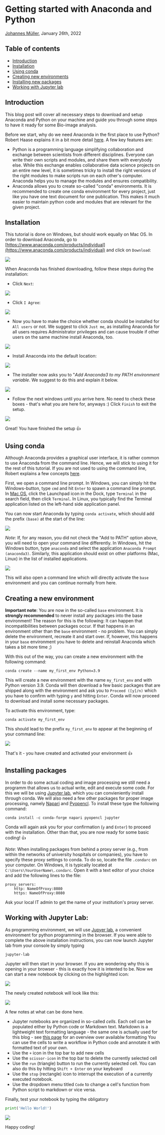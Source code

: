 # Getting started with Anaconda and Python

[Johannes Müller](https://biapol.github.io/blog/johannes_mueller), January 26th, 2022

## Table of contents
- [Introduction](#introduction)
- [Installation](#installation)
- [Using conda](#using-conda)
- [Creating new environments](#creating-a-new-environment)
- [Installing new packages](#installing-packages)
- [Working with Jupyter lab](#working-with-jupyter-lab)

## Introduction
This blog post will cover all necessary steps to download and setup Anaconda and Python on your machine and guide you through some steps to have it ready for some Bio-image analysis.

Before we start, why do we need Anaconda in the first place to use Python? Robert Haase explains it in a bit more detail [here](https://youtu.be/MOEPe9TGBK0?t=1806). A few key features are:
- Python is a programming language simplifying collaboration and exchange between scientists from different disciplines. Everyone can write their own scripts and modules, and share them with everybody else. While this exchange enables collaborative data science projects on an entire new level, it is sometimes tricky to install the right versions of the right modules to make scripts run on each other's computer. Anaconda helps you to manage the modules and ensures compatibility.
- Anaconda allows you to create so-called "conda" environments. It is recommended to create one conda environment for every project, just like you have one text document for one publication. This makes it much easier to maintain python code and modules that are relevant for the given project. 

## Installation
This tutorial is done on Windows, but should work equally on Mac OS. In order to download Anaconda, go to [https://www.anaconda.com/products/individual](https://www.anaconda.com/products/individual) and click on `Download`:

![](imgs/1_anaconda_download.jpg)

When Anaconda has finished downloading, follow these steps during the installation:

- Click `Next`:

![](imgs/2_anaconda_install_1.jpg)

- Click `I Agree`:

![](imgs/2_anaconda_install_2.jpg)

- Now you have to make the choice whether conda should be installed for `All users` or not. We suggest to click `Just me`, as installing Anaconda for all users requires Administrator privileges and can cause trouble if other users on the same machine install  Anaconda, too.

![](imgs/2_anaconda_install_3.jpg)

- Install Anaconda into the default location:

![](imgs/2_anaconda_install_4.jpg)

- The installer now asks you to "*Add Anaconda3 to my PATH environment variable*. We suggest to do this and explain it below.

![](imgs/2_anaconda_install_5.jpg)

- Follow the next windows until you arrive here. No need to check these boxes - that's what you are here for, anyways :) Click `Finish` to exit the setup.

![](imgs/2_anaconda_install_6.jpg)

Great! You have finished the setup 👍

## Using conda

Although Anaconda provides a graphical user interface, it is rather common to use Anaconda from the command line. Hence, we will stick to using it for the rest of this tutorial. If you are not used to using the command line, Robert explains a few concepts [here](https://youtu.be/MOEPe9TGBK0?t=1146). 

First, we open a command line prompt. In Windows, you can simply hit the Windows-button, type `cmd` and hit `Enter` to spawn a command line prompt. In [Mac OS](https://support.apple.com/guide/terminal/open-or-quit-terminal-apd5265185d-f365-44cb-8b09-71a064a42125/mac), click the Launchpad icon in the Dock, type `Terminal` in the search field, then click `Terminal`. In Linux, you typically find the Terminal application listed on the left-hand side application panel.

You can now start Anaconda by typing `conda activate`, which should add the prefix `(base)` at the start of the line:

![](imgs/3_create_environments_3.jpg)

*Note*: If, for any reason, you did not check the "Add to PATH" option above, you will need to open your command line differently. In Windows, hit the Windows button, type `anaconda` and select the application `Anaconda Prompt (anaconda3)`. Similarly, this application should exist on other platforms (Mac, Linux) in the list of installed applications.

![](imgs/3_create_environments_1.jpg)

This will also open a command line which will directly activate the `base` environment and you can continue normally from here.

## Creating a new environment

**Important note**: You are now in the so-called `base` environment. It is **strongly recommended** to never install any packages into the base environment! The reason for this is the following: It can happen that incompatibilities between packages occur. If that happens in an environment other than the `base` environment - no problem. You can simply delete the environment, recreate it and start over. If, however, this happens in your `base` environment you have to delete and reinstall Anaconda which takes a bit more time ;)

With this out of the way, you can create a new environment with the following command:
```
conda create --name my_first_env Python=3.9
```
This will create a new environment with the name `my_first_env` and with Python version 3.9. Conda will then download a few basic packages that are shipped along with the environment and ask you to `Proceed ([y]/n)` which you have to confirm with typing `y` and hitting `Enter`. Conda will now proceed to download and install some necessary packages.

To activate this environment, type:

```
conda activate my_first_env
```

This should lead to the prefix `my_first_env` to appear at the beginning of your command line:

![](imgs/3_create_environments_4.jpg)

That's it - you have created and activated your environment 👍

## Installing packages

In order to do some actual coding and image processing we still need a programm that allows us to actual write, edit and execute some code. For this we will be using [Jupyter lab](https://jupyter.org/), which you can convieniently install through conda. We will also need a few other packages for proper image processing, namely [Napari](https://napari.org/) and [Pyopencl](https://pypi.org/project/pyopencl/). To install these type the following command:

```
conda install -c conda-forge napari pyopencl jupyter
```

Conda will again ask you for your confirmation (`y` and `Enter`) to proceed with the installation. Other than that, you are now ready for some basic coding! 👍

*Note*: When installing packages from behind a proxy server (e.g., from within the networks of university hospitals or companies), you have to specify these proxy settings to conda. To do so, locate the file `.condarc` on your computer. On Windows, it is typically located at `C:\Users\YourUserName\.condarc`. Open it with a text editor of your choice and add the following lines to the file:

```
proxy_servers:
    http: NameOfProxy:8080
    https: NameOfProxy:8080
```

Ask your local IT admin to get the name of your institution's proxy server.

## Working with Jupyter Lab:

As programming environment, we will use [Jupyer lab](https://jupyter.org/), a convenient environment for python programming in the browser. If you were able to complete the above installation instructions, you can now launch Jupyter lab from your console by simply typing
```
jupyter-lab
```

Jupyter will then start in your browser. If you are wondering why this is opening in your browser - this is exactly how it is intented to be. Now we can start a new notebook by clicking on the highlighted icon:

![](imgs/4_jupyter_lab.png)

The newly created notebook will look like this:

![](imgs/4_jupyter_lab2.png)

A few notes at what can be done here.

- Jupyter notebooks are organized in so-called *cells*. Each cell can be populated either by Python code or Markdown text. Markdown is a lightweight text formatting language - the same one is actually used for this blog - see [this page](https://github.com/adam-p/markdown-here/wiki/Markdown-Cheatsheet) for an overview over availablw formatting You can use the cells to write a workflow in Python code and annotate it with formatted text of your own.
- Use the `+` icon in the top bar to add new cells
- Use the `scissor-icon` in the top bar to delete the currently selected cell
- Use the `run` (triangle) button to run the currently selected cell. You can also do this by hitting `Shift + Enter` on your keyboard
- Use the `stop` (rectangle) icon to interrupt the execution of a currently executed notebook.
- Use the dropdown menu titled `Code` to change a cell's function from Python script to markdown or vice versa.

Finally, test your notebook by typing the obligatory 
```Python
print('Hello World!')
```

![](imgs/4_jupyter_lab3.png)

Happy coding!
